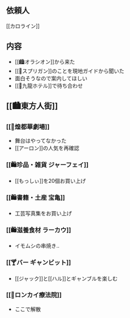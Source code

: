 ## 依頼人

[[カロライン]]

## 内容

- [[🏙️オラシオン]]から来た
- [[🏢スプリガン]]のことを現地ガイドから聞いた
- 面白そうなので案内してほしい
- [[🏨九龍ホテル]]で待ち合わせ

## [[🏙️東方人街]]

### [[💃煌都華劇場]]

- 舞台はやってなかった
- [[アーロン]]の人気を再確認

### [[🛍️珍品・雑貨 ジャーフェイ]]

- [[もっしぃ]]を20個お買い上げ

### [[🛍️書籍・土産 宝亀]]

- 工芸写真集をお買い上げ

### [[🛍️滋養食材 ラーカウ]]

- イモムシの串焼き..

### [[🍸バー ギャンビット]]

- [[ジャック]]と[[ハル]]とギャンブルを楽しむ

### [[🏥ロンカイ療法院]]

- ここで解散